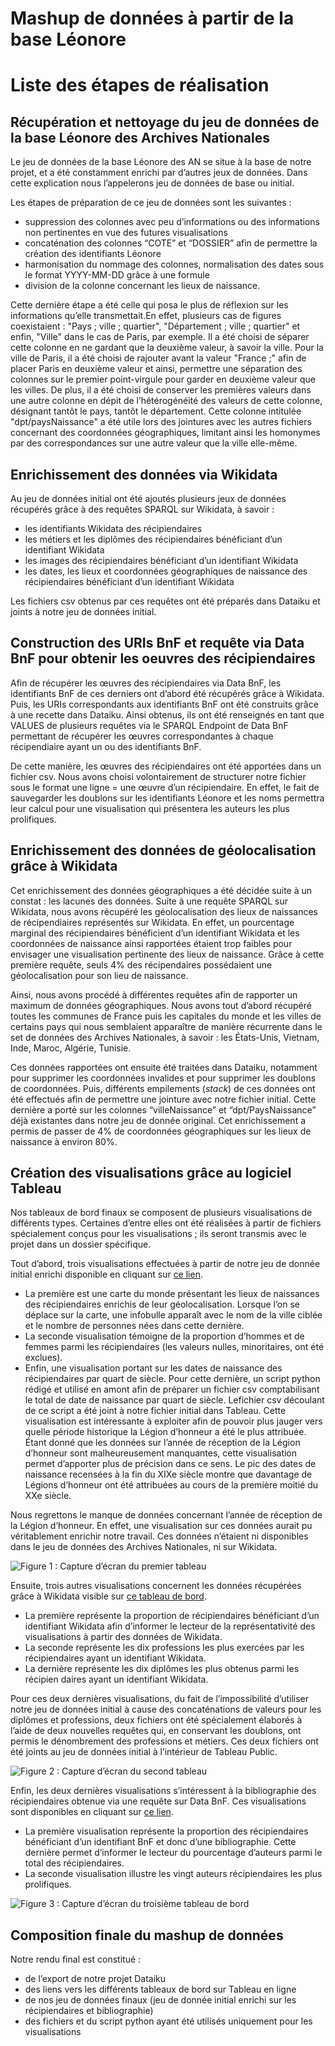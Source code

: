 # Mashup de données à partir de la base Léonore
# Liste des étapes de réalisation

## Récupération et nettoyage du jeu de données de la base Léonore des Archives Nationales

Le jeu de données de la base Léonore des AN se situe à la base de notre projet, et a été constamment enrichi par d’autres jeux de données. Dans cette explication nous l’appelerons jeu de données de base ou initial.

Les étapes de préparation de ce jeu de données sont les suivantes : 
- suppression des colonnes avec peu d’informations ou des informations non pertinentes en vue des futures visualisations
- concaténation des colonnes “COTE” et “DOSSIER” afin de permettre la création des identifiants Léonore
- harmonisation du nommage des colonnes, normalisation des dates sous le format YYYY-MM-DD grâce à une formule 
- division de la colonne concernant les lieux de naissance.

Cette dernière étape a été celle qui posa le plus de réflexion sur les informations qu’elle transmettait.En effet, plusieurs cas de figures coexistaient : "Pays ; ville ; quartier", "Département ; ville ; quartier" et enfin, "Ville" dans le cas de Paris, par exemple.
Il a été choisi de séparer cette colonne en ne gardant que la deuxième valeur, à savoir la ville. Pour la ville de Paris, il a été choisi de rajouter avant la valeur "France ;" afin de placer Paris en deuxième valeur et ainsi, permettre une séparation des colonnes sur le premier point-virgule pour garder en deuxième valeur que les villes. De plus, il a été choisi de conserver les premières valeurs dans une autre colonne en dépit de l’hétérogénéité des valeurs de cette colonne, désignant tantôt le pays, tantôt le département. Cette colonne intitulée "dpt/paysNaissance" a été utile lors des jointures avec les autres fichiers concernant des coordonnées géographiques, limitant ainsi les homonymes par des correspondances sur une autre valeur que la ville elle-même.


## Enrichissement des données via Wikidata

Au jeu de données initial ont été ajoutés plusieurs jeux de données récupérés grâce à des requêtes SPARQL sur Wikidata, à savoir : 
- les identifiants Wikidata des récipiendaires
- les métiers et les diplômes des récipiendaires bénéficiant d’un identifiant Wikidata
- les images des récipiendaires bénéficiant d’un identifiant Wikidata
- les dates, les lieux et coordonnées géographiques de naissance des récipiendaires bénéficiant d’un identifiant Wikidata

Les fichiers csv obtenus par ces requêtes ont été préparés dans Dataiku et joints à notre jeu de données initial.

## Construction des URIs BnF et requête via Data BnF pour obtenir les oeuvres des récipiendaires

Afin de récupérer les œuvres des récipiendaires via Data BnF, les identifiants BnF de ces derniers ont d’abord été récupérés grâce à Wikidata. Puis, les URIs correspondants aux identifiants BnF ont été construits grâce à une recette dans Dataiku. Ainsi obtenus, ils ont été renseignés en tant que VALUES de plusieurs requêtes via le SPARQL Endpoint de Data BnF permettant de récupérer les œuvres correspondantes à chaque récipendiaire ayant un ou des identifiants BnF.

De cette manière, les œuvres des récipiendaires ont été apportées dans un fichier csv. Nous avons choisi volontairement de structurer notre fichier sous le format une ligne = une œuvre d’un récipiendaire. 
En effet, le fait de sauvegarder les doublons sur les identifiants Léonore et les noms permettra leur calcul pour une visualisation qui présentera les auteurs les plus prolifiques.

## Enrichissement des données de géolocalisation grâce à Wikidata

Cet enrichissement des données géographiques a été décidée suite à un constat : les lacunes des données. Suite à une requête SPARQL sur Wikidata, nous avons récupéré les géolocalisation des lieux de naissances de récipendiaires représentés sur Wikidata. En effet, un pourcentage marginal des récipiendaires bénéficient d’un identifiant Wikidata et les coordonnées de naissance ainsi rapportées étaient trop faibles pour envisager une visualisation pertinente des lieux de naissance. Grâce à cette première requête, seuls 4% des récipendaires possédaient une géolocalisation pour son lieu de naissance. 

Ainsi, nous avons procédé à différentes requêtes afin de rapporter un maximum de données géographiques. Nous avons tout d’abord récupéré toutes les communes de France puis les capitales du monde et les villes de certains pays qui nous semblaient apparaître de manière récurrente dans le set de données des Archives Nationales, à savoir : les États-Unis, Vietnam, Inde, Maroc, Algérie, Tunisie.

Ces données rapportées ont ensuite été traitées dans Dataiku, notamment pour supprimer les coordonnées invalides et pour supprimer les doublons de coordonnées. Puis, différents empilements (_stack_) de ces données ont été effectués afin de permettre une jointure avec notre fichier initial. Cette dernière a porté sur les colonnes “villeNaissance” et “dpt/PaysNaissance” déjà existantes dans notre jeu de donnée original. Cet enrichissement a permis de passer de 4% de coordonnées géographiques sur les lieux de naissance à environ 80%.

## Création des visualisations grâce au logiciel Tableau

Nos tableaux de bord finaux se composent de plusieurs visualisations de différents types. Certaines d’entre elles ont été réalisées à partir de fichiers spécialement conçus pour les visualisations ; ils seront transmis avec le projet dans un dossier spécifique.

Tout d’abord, trois visualisations effectuées à partir de notre jeu de donnée initial enrichi disponible en cliquant sur
[ce lien](https://public.tableau.com/app/profile/lecroq/viz/Lonore_16220448187940/Gnrales).
- La première est une carte du monde présentant les lieux de naissances des récipiendaires enrichis de leur géolocalisation. Lorsque l’on se déplace sur la carte, une infobulle apparaît avec le nom de la ville ciblée et le nombre de personnes nées dans cette dernière. 
- La seconde visualisation témoigne de la proportion d’hommes et de femmes parmi les récipiendaires (les valeurs nulles, minoritaires, ont été exclues). 
- Enfin, une visualisation portant sur les dates de naissance des récipiendaires par quart de siècle. Pour cette dernière, un script python rédigé et utilisé en amont afin de préparer un fichier csv comptabilisant  le total de date de naissance par quart de siècle. Lefichier csv découlant de ce script a été joint à notre fichier initial dans Tableau. Cette visualisation est intéressante à exploiter afin de pouvoir plus jauger vers quelle période historique la Légion d’honneur a été le plus attribuée. Étant donné que les données sur l’année de réception de la Légion d’honneur sont malheureusement manquantes, cette visualisation permet d’apporter plus de précision dans ce sens. Le pic des dates de naissance recensées à la fin du XIXe siècle montre que davantage de Légions d’honneur ont été attribuées au cours de la première moitié du XXe siècle.

Nous regrettons le manque de données concernant l’année de réception de la Légion d’honneur. En effet, une visualisation sur ces données aurait pu véritablement enrichir notre travail. Ces données n’étaient ni disponibles dans le jeu de données des Archives Nationales, ni sur Wikidata.

![Figure 1 : Capture d’écran du premier tableau](dataviz/general.png)

Ensuite, trois autres visualisations concernent les données récupérées grâce à Wikidata visible sur [ce tableau de bord](dataviz/wikidata.png). 
- La première représente la proportion de récipiendaires bénéficiant d’un identifiant Wikidata afin d’informer le lecteur  de la représentativité des visualisations à partir des données de Wikidata.
- La seconde représente les dix professions les plus exercées par les récipiendaires ayant un identifiant Wikidata. 
- La dernière représente les dix diplômes les plus obtenus parmi les récipien daires ayant un identifiant Wikidata. 

Pour ces deux dernières visualisations, du fait de l’impossibilité d’utiliser notre jeu de données initial à cause des concaténations de valeurs pour les diplômes et professions, deux fichiers ont été spécialement élaborés à l’aide de deux nouvelles requêtes qui, en conservant les doublons, ont permis le dénombrement des professions et métiers. Ces deux fichiers ont été joints au jeu de données initial à l’intérieur de Tableau Public.

![Figure 2 : Capture d’écran du second tableau](dataviz/wikidata.png)

Enfin, les deux dernières visualisations s’intéressent à la bibliographie des récipiendaires obtenue via une requête sur Data BnF. 
Ces visualisations sont disponibles en cliquant sur [ce lien](https://public.tableau.com/app/profile/lecroq/viz/Lonore_16220448187940/Bibliographie).
- La première visualisation représente la proportion des récipiendaires bénéficiant d’un identifiant BnF et donc d’une bibliographie. Cette dernière permet d’informer le lecteur du pourcentage d’auteurs parmi le total des récipiendaires. 
- La seconde visualisation illustre les vingt auteurs récipiendaires les plus prolifiques.

![Figure 3 : Capture d’écran du troisième tableau de bord](dataviz/bnf.png)

## Composition finale du mashup de données

Notre rendu final est constitué :
- de l’export de notre projet Dataiku
- des liens vers les différents tableaux de bord sur Tableau en ligne
- de nos jeu de données finaux (jeu de donnée initial enrichi sur les récipiendaires et bibliographie)
- des fichiers et du script python ayant été utilisés uniquement pour les visualisations
